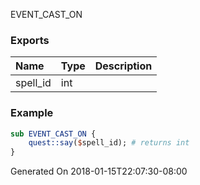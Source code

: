 EVENT_CAST_ON
### Exports
**Name**|**Type**|**Description**
:-----|:-----|:-----
spell_id|int|
### Example
```perl
sub EVENT_CAST_ON {
	quest::say($spell_id); # returns int
}
```

Generated On 2018-01-15T22:07:30-08:00